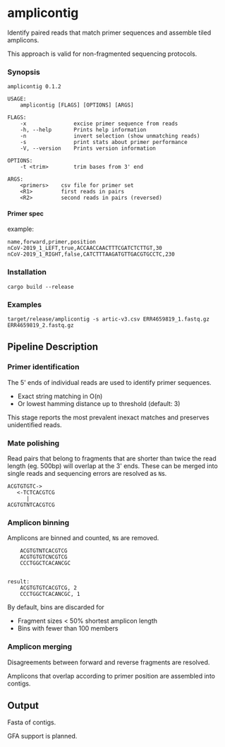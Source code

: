 # amplicontig

Identify paired reads that match primer sequences and assemble tiled amplicons.

This approach is valid for non-fragmented sequencing protocols.

### Synopsis
```
amplicontig 0.1.2

USAGE:
    amplicontig [FLAGS] [OPTIONS] [ARGS]

FLAGS:
    -x               excise primer sequence from reads
    -h, --help       Prints help information
    -n               invert selection (show unmatching reads)
    -s               print stats about primer performance
    -V, --version    Prints version information

OPTIONS:
    -t <trim>        trim bases from 3' end

ARGS:
    <primers>    csv file for primer set
    <R1>         first reads in pairs
    <R2>         second reads in pairs (reversed)
```

#### Primer spec

example:
```
name,forward,primer,position
nCoV-2019_1_LEFT,true,ACCAACCAACTTTCGATCTCTTGT,30
nCoV-2019_1_RIGHT,false,CATCTTTAAGATGTTGACGTGCCTC,230
```

### Installation

```
cargo build --release
```

### Examples

`target/release/amplicontig -s artic-v3.csv ERR4659819_1.fastq.gz ERR4659819_2.fastq.gz`

## Pipeline Description

### Primer identification

The 5' ends of individual reads are used to identify primer sequences.

* Exact string matching in O(n)
* Or lowest hamming distance up to threshold (default: 3)

This stage reports the most prevalent inexact matches and preserves unidentified reads.

### Mate polishing

Read pairs that belong to fragments that are shorter than twice the read length (eg. 500bp) will overlap at the 3' ends. These can be merged into single reads and sequencing errors are resolved as `N`s.

```
ACGTGTGTC->
   <-TCTCACGTCG
      |
ACGTGTNTCACGTCG
```

### Amplicon binning

Amplicons are binned and counted, `N`s are removed.
```
    ACGTGTNTCACGTCG
    ACGTGTGTCNCGTCG
    CCCTGGCTCACANCGC


result:
    ACGTGTGTCACGTCG, 2
    CCCTGGCTCACANCGC, 1
```

By default, bins are discarded for

* Fragment sizes < 50% shortest amplicon length
* Bins with fewer than 100 members

### Amplicon merging

Disagreements between forward and reverse fragments are resolved.

Amplicons that overlap according to primer position are assembled into contigs.

## Output

Fasta of contigs.

GFA support is planned.
